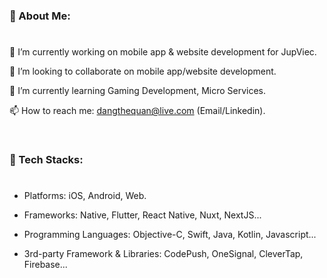 ### 💫 About Me: 
#

🚀 I’m currently working on mobile app & website development for JupViec.

👯 I’m looking to collaborate on mobile app/website development.

🌱 I’m currently learning Gaming Development, Micro Services.

📫 How to reach me: dangthequan@live.com (Email/Linkedin).


<br/>

### 🍄 Tech Stacks:
#

+ Platforms: iOS, Android, Web.

+ Frameworks: Native, Flutter, React Native, Nuxt, NextJS...

+ Programming Languages: Objective-C, Swift, Java, Kotlin, Javascript...

+ 3rd-party Framework & Libraries: CodePush, OneSignal, CleverTap, Firebase...
